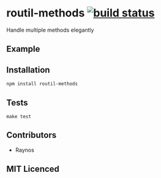 # routil-methods [![build status][1]][2]

Handle multiple methods elegantly

## Example

## Installation

`npm install routil-methods`

## Tests

`make test`

## Contributors

 - Raynos

## MIT Licenced

  [1]: https://secure.travis-ci.org/Raynos/routil-methods.png
  [2]: http://travis-ci.org/Raynos/routil-methods